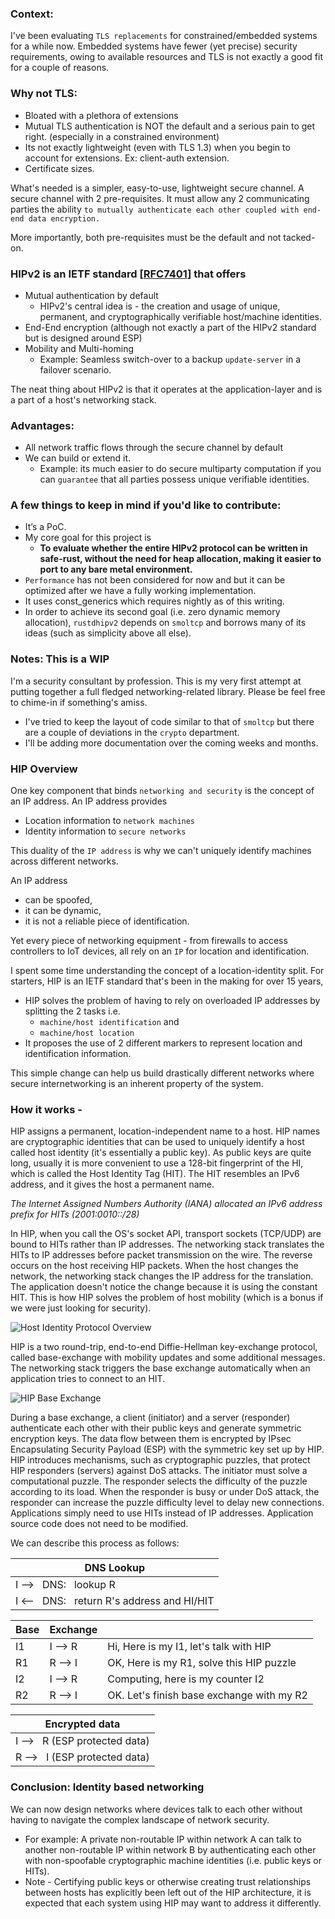 ### Context: 
I've been evaluating `TLS replacements` for constrained/embedded systems for a while now. Embedded systems have fewer (yet precise) security requirements, owing to available resources and TLS is not exactly a good fit for a couple of reasons.

### Why not TLS:
- Bloated with a plethora of extensions 
- Mutual TLS authentication is NOT the default and a serious pain to get right. (especially in a constrained environment)
- Its not exactly lightweight (even with TLS 1.3) when you begin to account for extensions. Ex: client-auth extension.
- Certificate sizes.

What's needed is a simpler, easy-to-use, lightweight secure channel. A secure channel with 2 pre-requisites. It must allow any 2 communicating parties the ability `to mutually authenticate each other coupled with end-end data encryption.`

More importantly, both pre-requisites must be the default and not tacked-on. 

### HIPv2 is an IETF standard [[RFC7401](https://tools.ietf.org/html/rfc7401)] that offers

- Mutual authentication by default 
	- HIPv2's central idea is - the creation and usage of unique, permanent, and cryptographically verifiable host/machine identities.
- End-End encryption (although not exactly a part of the HIPv2 standard but is designed around ESP)
- Mobility and Multi-homing 
	- Example: Seamless switch-over to a backup `update-server` in a failover scenario.

The neat thing about HIPv2 is that it operates at the application-layer and is a part of a host's networking stack.

### Advantages:
- All network traffic flows through the secure channel by default
- We can build or extend it. 
	- Example: its much easier to do secure multiparty computation if you can `guarantee` that all parties possess unique verifiable identities.

### A few things to keep in mind if you'd like to contribute:
- It’s a PoC.
- My core goal for this project is 
    - **To evaluate whether the entire HIPv2 protocol can be written in safe-rust, without the need for heap allocation, making it easier to port to any bare metal environment.**
- `Performance` has not been considered for now and but it can be optimized after we have a fully working implementation.
- It uses const_generics which requires nightly as of this writing.
- In order to achieve its second goal (i.e. zero dynamic memory allocation), `rustdhipv2` depends on `smoltcp` and borrows many of its ideas (such as simplicity above all else). 

### Notes: This is a WIP
I'm a security consultant by profession. This is my very first attempt at putting together a full fledged networking-related library. Please be feel free to chime-in if something's amiss.
- I've tried to keep the layout of code similar to that of `smoltcp` but there are a couple of deviations in the `crypto` department. 
- I'll be adding more documentation over the coming weeks and months.

### HIP Overview 

One key component that binds `networking and security` is the concept of an IP address. An IP address provides 

- Location information to `network machines` 
- Identity information to `secure networks`

This duality of the `IP address` is why we can't uniquely identify machines across different networks. 

An IP address 

- can be spoofed, 
- it can be dynamic, 
- it is not a reliable piece of identification. 

Yet every piece of networking equipment - from firewalls to access controllers to IoT devices, all rely on an `IP` for location and identification. 

I spent some time understanding the concept of a location-identity split. For starters, HIP is an IETF standard that's been in the making for over 15 years, 

- HIP solves the problem of having to rely on overloaded IP addresses by splitting the 2 tasks i.e. 
	- `machine/host identification` and 
	- `machine/host location`
- It proposes the use of 2 different markers to represent location and identification information.

This simple change can help us build drastically different networks where secure internetworking is an inherent property of the system.

### How it works -

HIP assigns a permanent, location-independent name to a host. HIP names are cryptographic identities that can be used to uniquely identify a host called host identity (it's essentially a public key). As public keys are quite long, usually it is more convenient to use a 128-bit fingerprint of the HI, which is called the Host Identity Tag (HIT). The HIT resembles an IPv6 address, and it gives the host a permanent name. 

*The Internet Assigned Numbers Authority (IANA) allocated an IPv6 address prefix for HITs (2001:0010::/28)*

In HIP, when you call the OS's socket API, transport sockets (TCP/UDP) are bound to HITs rather than IP addresses. The networking stack translates the HITs to IP addresses before packet transmission on the wire. The reverse occurs on the host receiving HIP packets. When the host changes the network, the networking stack changes the IP address for the translation. The application doesn't notice the change because it is using the constant HIT. This is how HIP solves the problem of host mobility (which is a bonus if we were just looking for security).

![Host Identity Protocol Overview](https://user-images.githubusercontent.com/20253082/107903532-864a4780-6f6f-11eb-8362-b5f816d86fd2.jpg)


HIP is a two round-trip, end-to-end Diffie-Hellman key-exchange protocol, called base-exchange with mobility updates and some additional messages. The networking stack triggers the base exchange automatically when an application tries to connect to an HIT. 

![HIP Base Exchange](https://user-images.githubusercontent.com/20253082/107903606-b42f8c00-6f6f-11eb-99a9-2ee7b70bb2ca.png)

During a base exchange, a client (initiator) and a server (responder) authenticate each other with their public keys and generate symmetric encryption keys. The data flow between them is encrypted by IPsec Encapsulating Security Payload (ESP) with the symmetric key set up by HIP. HIP introduces mechanisms, such as cryptographic puzzles, that protect HIP responders (servers) against DoS attacks. The initiator must solve a computational puzzle. The responder selects the difficulty of the puzzle according to its load. When the responder is busy or under DoS attack, the responder can increase the puzzle difficulty level to delay new connections. Applications simply need to use HITs instead of IP addresses. Application source code does not need to be modified. 
 
We can describe this process as follows: 

| 			 DNS Lookup                     |
|-------------------------------------------|
| I  --> &nbsp; DNS: &nbsp; lookup R  		            |
| I  <-- &nbsp; DNS: &nbsp; return R's address and HI/HIT|

|  Base	 | Exchange	| 										   |
|--------|----------|------------------------------------------|
| I1     | I --> R  | Hi, Here is my I1, let's talk with HIP   |
| R1     | R --> I  | OK, Here is my R1, solve this HIP puzzle |
| I2     | I --> R  | Computing, here is my counter I2		   |
| R2     | R --> I  | OK. Let's finish base exchange with my R2|

| 			 Encrypted data	                |
|-------------------------------------------|
| I --> &nbsp;	R (ESP protected data)      |
| R --> &nbsp;	I (ESP protected data)		|

### Conclusion: Identity based networking

We can now design networks where devices talk to each other without having to navigate the complex landscape of network security.

- For example: A private non-routable IP within network A can talk to another non-routable IP within network B by authenticating each other with non-spoofable cryptographic machine identities (i.e. public keys or HITs).  
- Note - Certifying public keys or otherwise creating trust relationships between hosts has explicitly been left out of the HIP architecture, it is expected that each system using HIP may want to address it differently. 

